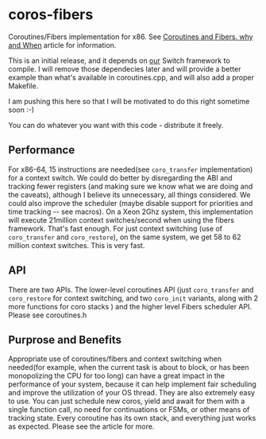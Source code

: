 # coros-fibers
Coroutines/Fibers implementation for x86.
See [Coroutines and Fibers. why and When](https://medium.com/software-development-2/coroutines-and-fibers-why-and-when-5798f08464fd#.qz59082w0) article for information.

This is an initial release, and it depends on [our](http://phaistosnetworks.gr/) Switch framework to compile. I will remove those dependecies later and will provide a better example than what's available in coroutines.cpp, and will also add a proper Makefile.

I am pushing this here so that I will be motivated to do this right sometime soon :-)

You can do whatever you want with this code - distribute it freely.

## Performance
For x86-64, 15 instructions are needed(see `coro_transfer` implementation) for a context switch. 
We could do better by disregarding the ABI and tracking fewer registers (and making sure we know what we are doing and the caveats), although I believe its unnecessary, all things considered. We could also improve the scheduler (maybe disable support for priorities and time tracking -- see macros).
On a Xeon 2Ghz system, this implementation will execute 21million context switches/second when using the fibers framework. That's fast enough.
For just context switching (use of `coro_transfer` and `coro_restore`), on the same system, we get 58 to 62 million context switches. This is very fast.


## API
There are two APIs. The lower-level coroutines API (just `coro_transfer` and `coro_restore` for context switching, and two `coro_init` variants, along with 2 more functions for coro stacks ) and the higher level Fibers scheduler API. Please see coroutines.h

## Purprose and Benefits
Appropriate use of coroutines/fibers and context switching when needed(for example, when the current task is about to block, or has been monopolizing the CPU for too long) can have a great impact in the performance of your system, because it can help implement fair scheduling and improve the utilization of your OS thread.
They are also extremely easy to use. You can just schedule new coros, yield and await for them with a single function call, no need for continuations or FSMs, or other means of tracking state. Every coroutine has its own stack, and everything just works as expected.
Please see the article for more.
